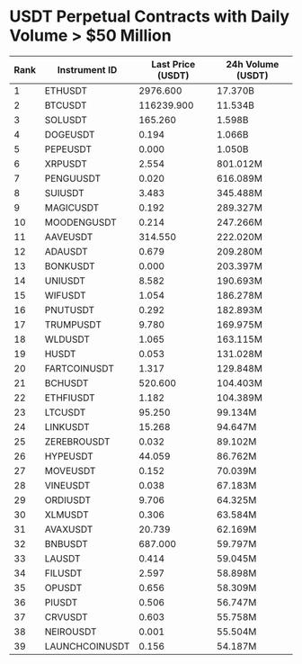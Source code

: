 # USDT Perpetual Contracts with Daily Volume > $50 Million

| Rank | Instrument ID | Last Price (USDT) | 24h Volume (USDT) |
|------|---------------|-------------------|-------------------|
| 1 | ETHUSDT | 2976.600 | 17.370B |
| 2 | BTCUSDT | 116239.900 | 11.534B |
| 3 | SOLUSDT | 165.260 | 1.598B |
| 4 | DOGEUSDT | 0.194 | 1.066B |
| 5 | PEPEUSDT | 0.000 | 1.050B |
| 6 | XRPUSDT | 2.554 | 801.012M |
| 7 | PENGUUSDT | 0.020 | 616.089M |
| 8 | SUIUSDT | 3.483 | 345.488M |
| 9 | MAGICUSDT | 0.192 | 289.327M |
| 10 | MOODENGUSDT | 0.214 | 247.266M |
| 11 | AAVEUSDT | 314.550 | 222.020M |
| 12 | ADAUSDT | 0.679 | 209.280M |
| 13 | BONKUSDT | 0.000 | 203.397M |
| 14 | UNIUSDT | 8.582 | 190.693M |
| 15 | WIFUSDT | 1.054 | 186.278M |
| 16 | PNUTUSDT | 0.292 | 182.893M |
| 17 | TRUMPUSDT | 9.780 | 169.975M |
| 18 | WLDUSDT | 1.065 | 163.115M |
| 19 | HUSDT | 0.053 | 131.028M |
| 20 | FARTCOINUSDT | 1.317 | 129.848M |
| 21 | BCHUSDT | 520.600 | 104.403M |
| 22 | ETHFIUSDT | 1.182 | 104.389M |
| 23 | LTCUSDT | 95.250 | 99.134M |
| 24 | LINKUSDT | 15.268 | 94.647M |
| 25 | ZEREBROUSDT | 0.032 | 89.102M |
| 26 | HYPEUSDT | 44.059 | 86.762M |
| 27 | MOVEUSDT | 0.152 | 70.039M |
| 28 | VINEUSDT | 0.038 | 67.183M |
| 29 | ORDIUSDT | 9.706 | 64.325M |
| 30 | XLMUSDT | 0.306 | 63.584M |
| 31 | AVAXUSDT | 20.739 | 62.169M |
| 32 | BNBUSDT | 687.000 | 59.797M |
| 33 | LAUSDT | 0.414 | 59.045M |
| 34 | FILUSDT | 2.597 | 58.898M |
| 35 | OPUSDT | 0.656 | 58.309M |
| 36 | PIUSDT | 0.506 | 56.747M |
| 37 | CRVUSDT | 0.603 | 55.758M |
| 38 | NEIROUSDT | 0.001 | 55.504M |
| 39 | LAUNCHCOINUSDT | 0.156 | 54.187M |
